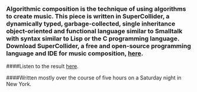 ### Algorithmic composition is the technique of using algorithms to create music. This piece is written in SuperCollider, a dynamically typed, garbage-collected, single inheritance object-oriented and functional language similar to Smalltalk with syntax similar to Lisp or the C programming language. Download SuperCollider, a free and open-source programming language and IDE for music composition, [here](http://supercollider.github.io/download).

####Listen to the result [here](https://carroway.bandcamp.com/track/its-all-in-your-head).

####Written mostly over the course of five hours on a Saturday night in New York. 
